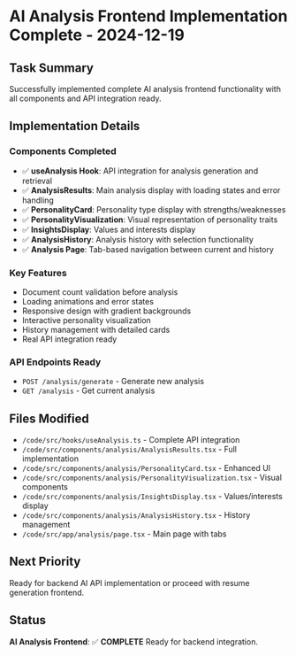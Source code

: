 # AI Analysis Frontend Implementation Complete - 2024-12-19

## Task Summary
Successfully implemented complete AI analysis frontend functionality with all components and API integration ready.

## Implementation Details

### Components Completed
- ✅ **useAnalysis Hook**: API integration for analysis generation and retrieval
- ✅ **AnalysisResults**: Main analysis display with loading states and error handling
- ✅ **PersonalityCard**: Personality type display with strengths/weaknesses
- ✅ **PersonalityVisualization**: Visual representation of personality traits
- ✅ **InsightsDisplay**: Values and interests display
- ✅ **AnalysisHistory**: Analysis history with selection functionality
- ✅ **Analysis Page**: Tab-based navigation between current and history

### Key Features
- Document count validation before analysis
- Loading animations and error states
- Responsive design with gradient backgrounds
- Interactive personality visualization
- History management with detailed cards
- Real API integration ready

### API Endpoints Ready
- `POST /analysis/generate` - Generate new analysis
- `GET /analysis` - Get current analysis

## Files Modified
- `/code/src/hooks/useAnalysis.ts` - Complete API integration
- `/code/src/components/analysis/AnalysisResults.tsx` - Full implementation
- `/code/src/components/analysis/PersonalityCard.tsx` - Enhanced UI
- `/code/src/components/analysis/PersonalityVisualization.tsx` - Visual components
- `/code/src/components/analysis/InsightsDisplay.tsx` - Values/interests display
- `/code/src/components/analysis/AnalysisHistory.tsx` - History management
- `/code/src/app/analysis/page.tsx` - Main page with tabs

## Next Priority
Ready for backend AI API implementation or proceed with resume generation frontend.

## Status
**AI Analysis Frontend**: ✅ **COMPLETE**
Ready for backend integration.